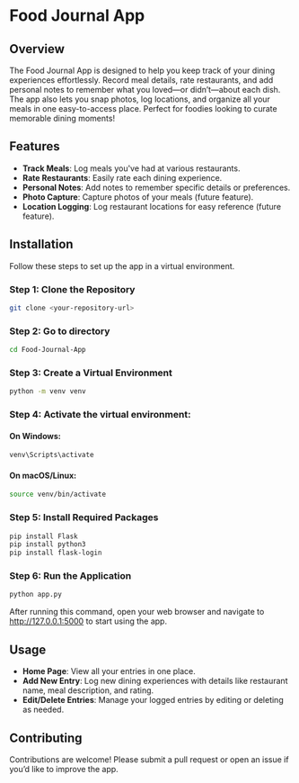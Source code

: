 # Food Journal App

## Overview
The Food Journal App is designed to help you keep track of your dining experiences effortlessly. Record meal details, rate restaurants, and add personal notes to remember what you loved—or didn’t—about each dish. The app also lets you snap photos, log locations, and organize all your meals in one easy-to-access place. Perfect for foodies looking to curate memorable dining moments!

## Features
- **Track Meals**: Log meals you've had at various restaurants.
- **Rate Restaurants**: Easily rate each dining experience.
- **Personal Notes**: Add notes to remember specific details or preferences.
- **Photo Capture**: Capture photos of your meals (future feature).
- **Location Logging**: Log restaurant locations for easy reference (future feature).

## Installation

Follow these steps to set up the app in a virtual environment.

### Step 1: Clone the Repository
```bash
git clone <your-repository-url>
```
### Step 2: Go to directory
```bash
cd Food-Journal-App
```
### Step 3: Create a Virtual Environment
```bash
python -m venv venv
```
### Step 4: Activate the virtual environment:
#### On Windows: 
```bash
venv\Scripts\activate
```
#### On macOS/Linux: 
```bash
source venv/bin/activate
```
### Step 5: Install Required Packages
```bash
pip install Flask
pip install python3
pip install flask-login
```
### Step 6: Run the Application
```bash
python app.py
```
After running this command, open your web browser and navigate to http://127.0.0.1:5000 to start using the app.

## Usage
- **Home Page**: View all your entries in one place.
- **Add New Entry**: Log new dining experiences with details like restaurant name, meal description, and rating.
- **Edit/Delete Entries**: Manage your logged entries by editing or deleting as needed.

## Contributing
Contributions are welcome! Please submit a pull request or open an issue if you’d like to improve the app.

